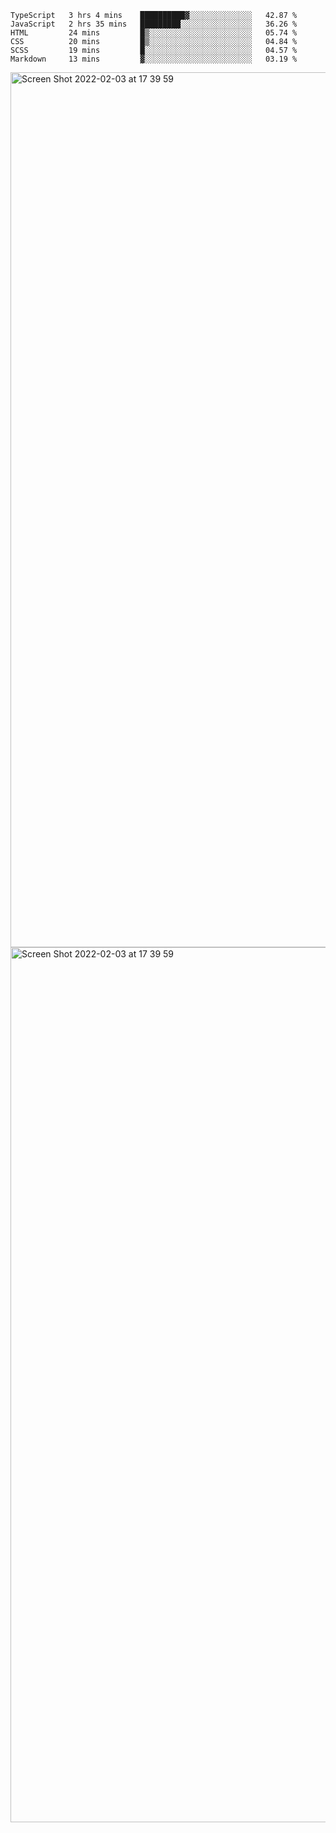 <!--START_SECTION:waka-->

```text
TypeScript   3 hrs 4 mins    ██████████▓░░░░░░░░░░░░░░   42.87 %
JavaScript   2 hrs 35 mins   █████████░░░░░░░░░░░░░░░░   36.26 %
HTML         24 mins         █▒░░░░░░░░░░░░░░░░░░░░░░░   05.74 %
CSS          20 mins         █▒░░░░░░░░░░░░░░░░░░░░░░░   04.84 %
SCSS         19 mins         █░░░░░░░░░░░░░░░░░░░░░░░░   04.57 %
Markdown     13 mins         ▓░░░░░░░░░░░░░░░░░░░░░░░░   03.19 %
```

<!--END_SECTION:waka-->

<img width="1400" alt="Screen Shot 2022-02-03 at 17 39 59" src="https://user-images.githubusercontent.com/45716542/152387304-f2b60485-53a6-4f4b-a818-5cefb1b0c0ae.png">
<img width="1400" alt="Screen Shot 2022-02-03 at 17 39 59" src="https://user-images.githubusercontent.com/45716542/152387273-ea5cdf21-2a45-44da-8bef-00c1763b1d42.png">
